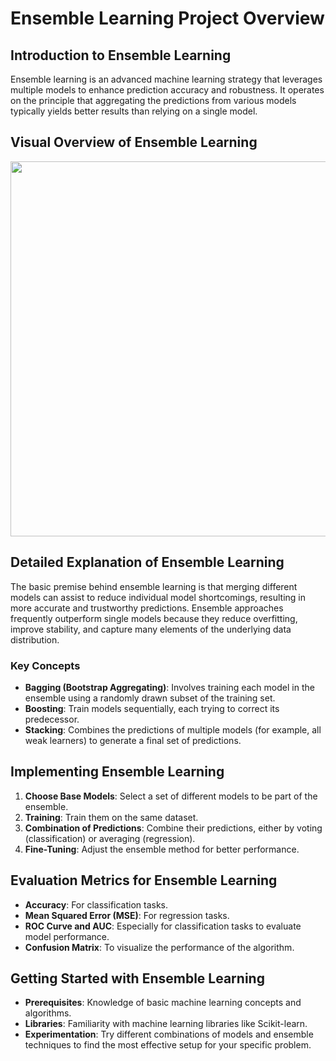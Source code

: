 
# Ensemble Learning Project Overview

## Introduction to Ensemble Learning
Ensemble learning is an advanced machine learning strategy that leverages multiple models to enhance prediction accuracy and robustness. It operates on the principle that aggregating the predictions from various models typically yields better results than relying on a single model.

## Visual Overview of Ensemble Learning
<img src="/Supervised%20Machine%20Learning/images/Ensemble-learning.jpg" width="600">

## Detailed Explanation of Ensemble Learning
The basic premise behind ensemble learning is that merging different models can assist to reduce individual model shortcomings, resulting in more accurate and trustworthy predictions.
Ensemble approaches frequently outperform single models because they reduce overfitting, improve stability, and capture many elements of the underlying data distribution.

### Key Concepts
- **Bagging (Bootstrap Aggregating)**: Involves training each model in the ensemble using a randomly drawn subset of the training set.
- **Boosting**: Train models sequentially, each trying to correct its predecessor.
- **Stacking**: Combines the predictions of multiple models (for example, all weak learners) to generate a final set of predictions.

## Implementing Ensemble Learning
1. **Choose Base Models**: Select a set of different models to be part of the ensemble.
2. **Training**: Train them on the same dataset.
3. **Combination of Predictions**: Combine their predictions, either by voting (classification) or averaging (regression).
4. **Fine-Tuning**: Adjust the ensemble method for better performance.

## Evaluation Metrics for Ensemble Learning
- **Accuracy**: For classification tasks.
- **Mean Squared Error (MSE)**: For regression tasks.
- **ROC Curve and AUC**: Especially for classification tasks to evaluate model performance.
- **Confusion Matrix**: To visualize the performance of the algorithm.

## Getting Started with Ensemble Learning
- **Prerequisites**: Knowledge of basic machine learning concepts and algorithms.
- **Libraries**: Familiarity with machine learning libraries like Scikit-learn.
- **Experimentation**: Try different combinations of models and ensemble techniques to find the most effective setup for your specific problem.
